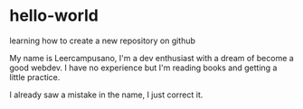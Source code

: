 # hello-world
learning how to create a new repository on github

My name is Leercampusano, I'm a dev enthusiast with a dream of become a good webdev. I have no experience but I'm reading books and getting a little practice.

I already saw a mistake in the name, I just correct it.
